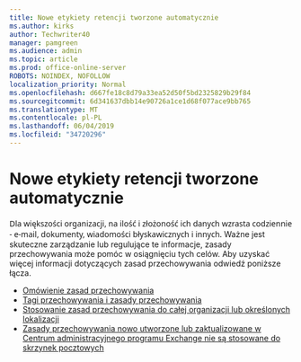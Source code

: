 ```yaml
---
title: Nowe etykiety retencji tworzone automatycznie
ms.author: kirks
author: Techwriter40
manager: pamgreen
ms.audience: admin
ms.topic: article
ms.prod: office-online-server
ROBOTS: NOINDEX, NOFOLLOW
localization_priority: Normal
ms.openlocfilehash: d667fe18c8d79a33ea52d50f5bd2325829b29f84
ms.sourcegitcommit: 6d341637dbb14e90726a1ce1d68f077ace9bb765
ms.translationtype: MT
ms.contentlocale: pl-PL
ms.lasthandoff: 06/04/2019
ms.locfileid: "34720296"
---
```

# <a name="new-retention-labels-created-automatically"></a>Nowe etykiety retencji tworzone automatycznie

<p><span style="font-family: 'Segoe UI',sans-serif;">Dla większości organizacji, na ilość i złożoność ich danych wzrasta codziennie - e-mail, dokumenty, wiadomości błyskawicznych i innych.</span> Ważne jest skuteczne zarządzanie lub regulujące te informacje, zasady przechowywania może pomóc w osiągnięciu tych celów. Aby uzyskać więcej informacji dotyczących zasad przechowywania odwiedź poniższe łącza.</p> <ul> <li><a href="https://docs.microsoft.com/en-us/office365/securitycompliance/retention-policies">Omówienie zasad przechowywania</a></li> <li><a href="https://docs.microsoft.com/en-us/exchange/security-and-compliance/messaging-records-management/retention-tags-and-policies">Tagi przechowywania i zasady przechowywania</a></li> <li><a href="https://docs.microsoft.com/en-us/office365/securitycompliance/retention-policies#applying-a-retention-policy-to-an-entire-organization-or-specific-locations">Stosowanie zasad przechowywania do całej organizacji lub określonych lokalizacji</a></li> <li><a href="https://docs.microsoft.com/en-us/alchemyinsights/retention-policies-in-exchange-admin-center-not-working">Zasady przechowywania nowo utworzone lub zaktualizowane w Centrum administracyjnego programu Exchange nie są stosowane do skrzynek pocztowych</a></li> </ul>

